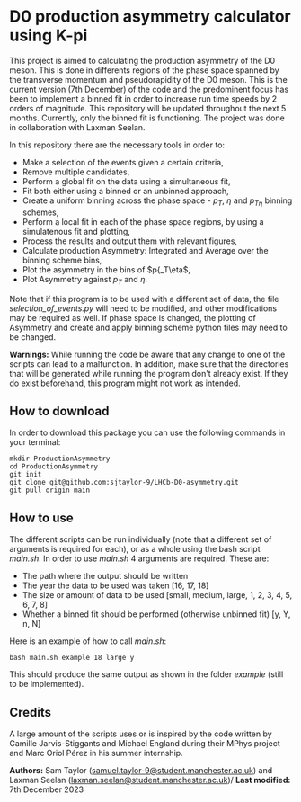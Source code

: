 # D0 production asymmetry calculator using K-pi
This project is aimed to calculating the production asymmetry of the D0 meson. This is done in differents regions of the phase space spanned by the transverse momentum and pseudorapidity of the D0 meson. This is the current version (7th December) of the code and the predominent focus has been to implement a binned fit in order to increase run time speeds by 2 orders of magnitude. This repository will be updated throughout the next 5 months. Currently, only the binned fit is functioning. The project was done in collaboration with Laxman Seelan.

In this repository there are the necessary tools in order to:
 - Make a selection of the events given a certain criteria,
 - Remove multiple candidates,
 - Perform a global fit on the data using a simultaneous fit,
 - Fit both either using a binned or an unbinned approach,
 - Create a uniform binning across the phase space - $p_T$, $\eta$ and $p_{T\eta}$ binning schemes,
 - Perform a local fit in each of the phase space regions, by using a simulatenous fit and plotting,
 - Process the results and output them with relevant figures,
 - Calculate production Asymmetry: Integrated and Average over the binning scheme bins,
 - Plot the asymmetry in the bins of $p{_T\eta$,
 - Plot Asymmetry against $p_T$ and $\eta$.

Note that if this program is to be used with a different set of data, the file *selection_of_events.py* will need to be modified, and other modifications may be required as well. If phase space is changed, the plotting of Asymmetry and create and apply binning scheme python files may need to be changed.

**Warnings:**
While running the code be aware that any change to one of the scripts can lead to a malfunction. In addition, make sure that the directories that will be generated while running the program don't already exist. If they do exist beforehand, this program might not work as intended.

## How to download
In order to download this package you can use the following commands in your terminal:
```
mkdir ProductionAsymmetry
cd ProductionAsymmetry
git init
git clone git@github.com:sjtaylor-9/LHCb-D0-asymmetry.git
git pull origin main
```

## How to use
The different scripts can be run individually (note that a different set of arguments is required for each), or as a whole using the bash script *main.sh*.
In order to use *main.sh* 4 arguments are required. These are:
- The path where the output should be written
- The year the data to be used was taken [16, 17, 18]
- The size or amount of data to be used [small, medium, large, 1, 2, 3, 4, 5, 6, 7, 8]
- Whether a binned fit should be performed (otherwise unbinned fit) [y, Y, n, N]

Here is an example of how to call *main.sh*:
```
bash main.sh example 18 large y
```
This should produce the same output as shown in the folder *example* (still to be implemented).
## Credits
A large amount of the scripts uses or is inspired by the code written by Camille Jarvis-Stiggants and Michael England during their MPhys project and Marc Oriol Pérez in his summer internship.


**Authors:** Sam Taylor (samuel.taylor-9@student.manchester.ac.uk) and Laxman Seelan (laxman.seelan@student.manchester.ac.uk)/ **Last modified:** 7th December 2023
